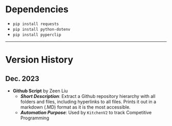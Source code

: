 # Dependencies
* `pip install requests`
* `pip install python-dotenv`
* `pip install pyperclip`
---
# Version History
## Dec. 2023
* **Github Script** by Zeen Liu
	* **_Short Description_**: Extract a Github repository hierarchy with all folders and files, including hyperlinks to all files. Prints it out in a markdown (.MD) format as it is the most accessible. 
	* **_Automation Purpose_**: Used by `KitchenV2` to track Competitive Programming
